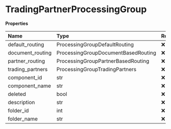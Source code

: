 # TradingPartnerProcessingGroup

**Properties**

| Name             | Type                                | Required | Description |
| :--------------- | :---------------------------------- | :------- | :---------- |
| default_routing  | ProcessingGroupDefaultRouting       | ❌       |             |
| document_routing | ProcessingGroupDocumentBasedRouting | ❌       |             |
| partner_routing  | ProcessingGroupPartnerBasedRouting  | ❌       |             |
| trading_partners | ProcessingGroupTradingPartners      | ❌       |             |
| component_id     | str                                 | ❌       |             |
| component_name   | str                                 | ❌       |             |
| deleted          | bool                                | ❌       |             |
| description      | str                                 | ❌       |             |
| folder_id        | int                                 | ❌       |             |
| folder_name      | str                                 | ❌       |             |

